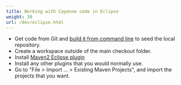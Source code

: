```yaml
---
title: Working with Cayenne code in Eclipse
weight: 30
url: /dev/eclipse.html
---
```


* Get code from Git and [build it from command line](building-cayenne.html)
 to seed the local repository.
* Create a workspace outside of the main checkout folder.
* Install [Maven2 Eclipse plugin](http://www.sonatype.org/m2eclipse/)
* Install any other plugins that you would normally use. 
* Go to "File > Import ... > Existing Maven Projects", and import the projects that you want.


